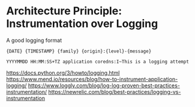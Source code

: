 # Architecture Principle: Instrumentation over Logging

A good logging format

```
{DATE} {TIMESTAMP} {family} {origin}:{level}-{message}
```

```
YYYYMMDD HH:MM:SS+TZ application coredns:I~This is a logging attempt
```

https://docs.python.org/3/howto/logging.html
https://www.mend.io/resources/blog/how-to-instrument-application-logging/
https://www.loggly.com/blog/log-log-proven-best-practices-instrumentation/
https://newrelic.com/blog/best-practices/logging-vs-instrumentation
